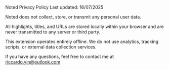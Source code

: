 Noted Privacy Policy
Last updated: 16/07/2025

Noted does not collect, store, or transmit any personal user data.

All highlights, titles, and URLs are stored locally within your browser and are never transmitted to any server or third party.

This extension operates entirely offline. We do not use analytics, tracking scripts, or external data collection services.

If you have any questions, feel free to contact me at riccardo.yin@outlook.com
